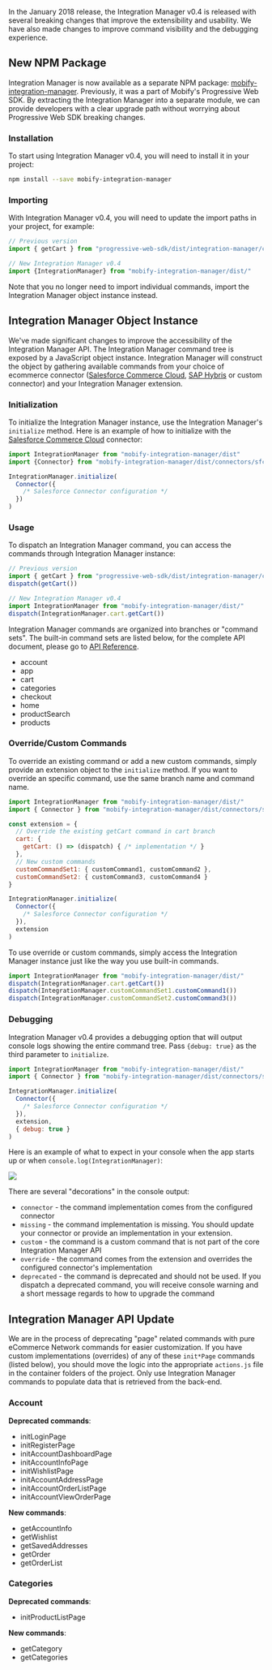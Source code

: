 In the January 2018 release, the Integration Manager v0.4 is released with
several breaking changes that improve the extensibility and usability. We have
also made changes to improve command visibility and the debugging experience.

## New NPM Package

Integration Manager is now available as a separate NPM package:
[mobify-integration-manager](https://www.npmjs.com/package/mobify-integration-manager).
Previously, it was a part of Mobify's Progressive Web SDK. By extracting the
Integration Manager into a separate module, we can provide developers with a
clear upgrade path without worrying about Progressive Web SDK breaking changes.

### Installation

To start using Integration Manager v0.4, you will need to install it in your
project:

```sh
npm install --save mobify-integration-manager
```

### Importing

With Integration Manager v0.4, you will need to update the import paths in your
project, for example:

```js
// Previous version
import { getCart } from "progressive-web-sdk/dist/integration-manager/cart/commands"

// New Integration Manager v0.4
import {IntegrationManager} from "mobify-integration-manager/dist/"
```

Note that you no longer need to import individual commands, import the
Integration Manager object instance instead.

## Integration Manager Object Instance

We've made significant changes to improve the accessibility of the Integration
Manager API. The Integration Manager command tree is exposed by a JavaScript
object instance. Integration Manager will construct the object by gathering
available commands from your choice of ecommerce connector ([Salesforce Commerce
Cloud](../integrating-sfcc), [SAP Hybris](../integrating-hybris) or custom
connector) and your Integration Manager extension.

### Initialization

To initialize the Integration Manager instance, use the Integration Manager's
`initialize` method. Here is an example of how to initialize with the
[Salesforce Commerce Cloud](../integrating-sfcc) connector:

```js
import IntegrationManager from "mobify-integration-manager/dist"
import {Connector} from "mobify-integration-manager/dist/connectors/sfcc"

IntegrationManager.initialize(
  Connector({
    /* Salesforce Connector configuration */
  })
)
```

### Usage

To dispatch an Integration Manager command, you can access the commands through
Integration Manager instance:

```js
// Previous version
import { getCart } from "progressive-web-sdk/dist/integration-manager/cart/commands"
dispatch(getCart())

// New Integration Manager v0.4
import IntegrationManager from "mobify-integration-manager/dist/"
dispatch(IntegrationManager.cart.getCart())
```

Integration Manager commands are organized into branches or "command sets". The
built-in command sets are listed below, for the complete API document, please go
to [API Reference](../api).

* account
* app
* cart
* categories
* checkout
* home
* productSearch
* products

### Override/Custom Commands

To override an existing command or add a new custom commands, simply provide an
extension object to the `initialize` method. If you want to override an specific
command, use the same branch name and command name.

```js
import IntegrationManager from "mobify-integration-manager/dist/"
import { Connector } from "mobify-integration-manager/dist/connectors/sfcc"

const extension = {
  // Override the existing getCart command in cart branch
  cart: {
    getCart: () => (dispatch) { /* implementation */ }
  },
  // New custom commands
  customCommandSet1: { customCommand1, customCommand2 },
  customCommandSet2: { customCommand3, customCommand4 }
}

IntegrationManager.initialize(
  Connector({
    /* Salesforce Connector configuration */
  }),
  extension
)
```

To use override or custom commands, simply access the Integration Manager
instance just like the way you use built-in commands.

```js
import IntegrationManager from "mobify-integration-manager/dist/"
dispatch(IntegrationManager.cart.getCart())
dispatch(IntegrationManager.customCommandSet1.customCommand1())
dispatch(IntegrationManager.customCommandSet2.customCommand3())
```

### Debugging

Integration Manager v0.4 provides a debugging option that will output console
logs showing the entire command tree. Pass `{debug: true}` as the third
parameter to `initialize`.

```js
import IntegrationManager from "mobify-integration-manager/dist/"
import { Connector } from "mobify-integration-manager/dist/connectors/sfcc"

IntegrationManager.initialize(
  Connector({
    /* Salesforce Connector configuration */
  }),
  extension,
  { debug: true }
)
```

Here is an example of what to expect in your console when the app starts up or
when `console.log(IntegrationManager)`:

<img src="./console.png" style="max-width: 600px">

There are several "decorations" in the console output:

- `connector` - the command implementation comes from the configured connector
- `missing` - the command implementation is missing. You should update your
  connector or provide an implementation in your extension.
- `custom` - the command is a custom command that is not part of the core
  Integration Manager API
- `override` - the command comes from the extension and overrides the configured
  connector's implementation
- `deprecated` - the command is deprecated and should not be used. If you
  dispatch a deprecated command, you will receive console warning and a short
  message regards to how to upgrade the command

## Integration Manager API Update

We are in the process of deprecating "page" related commands with pure eCommerce
Network commands for easier customization. If you have custom implementations
(overrides) of any of these `init*Page` commands (listed below), you should move
the logic into the appropriate `actions.js` file in the container folders of the
project. Only use Integration Manager commands to populate data that is
retrieved from the back-end.

### Account

**Deprecated commands**:

* initLoginPage
* initRegisterPage
* initAccountDashboardPage
* initAccountInfoPage
* initWishlistPage
* initAccountAddressPage
* initAccountOrderListPage
* initAccountViewOrderPage

**New commands**:

* getAccountInfo
* getWishlist
* getSavedAddresses
* getOrder
* getOrderList

### Categories

**Deprecated commands**:

* initProductListPage

**New commands**:

* getCategory
* getCategories
